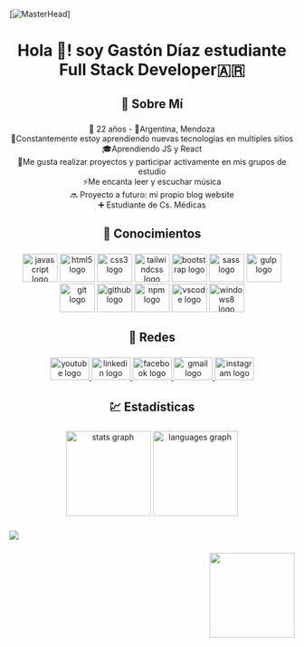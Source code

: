 [![MasterHead](https://mir-s3-cdn-cf.behance.net/project_modules/2800_opt_1/2ce3f382586193.5d2265af883a4.png)]
<h1 align="center">Hola 👋! soy Gastón Díaz estudiante Full Stack Developer🇦🇷</h1>

###

<h2 align="center">💫 Sobre Mí</h2>

###

<p align="center">👤 22 años - 📍Argentina, Mendoza<br>🌱Constantemente estoy aprendiendo nuevas tecnologias en multiples sitios <br>🎓Aprendiendo JS y React <br>👯Me gusta realizar proyectos y participar activamente en mis grupos de estudio <br>⚡Me encanta leer y escuchar música <br>🔜 Proyecto a futuro: mi propio blog website <br> ➕ Estudiante de Cs. Médicas</p>

###

<h2 align="center">🧠 Conocimientos</h2>

###

<div align="center">
  <img src="https://cdn.jsdelivr.net/gh/devicons/devicon/icons/javascript/javascript-original.svg" height="50" width="62" alt="javascript logo"  />
  <img src="https://cdn.jsdelivr.net/gh/devicons/devicon/icons/html5/html5-original.svg" height="50" width="62" alt="html5 logo"  />
  <img src="https://cdn.jsdelivr.net/gh/devicons/devicon/icons/css3/css3-original.svg" height="50" width="62" alt="css3 logo"  />
  <img src="https://cdn.jsdelivr.net/gh/devicons/devicon/icons/tailwindcss/tailwindcss-original-wordmark.svg" height="50" width="62" alt="tailwindcss logo"  />
  <img src="https://cdn.jsdelivr.net/gh/devicons/devicon/icons/bootstrap/bootstrap-original.svg" height="50" width="62" alt="bootstrap logo"  />
  <img src="https://cdn.jsdelivr.net/gh/devicons/devicon/icons/sass/sass-original.svg" height="50" width="62" alt="sass logo"  />
  <img src="https://cdn.jsdelivr.net/gh/devicons/devicon/icons/gulp/gulp-plain.svg" height="50" width="62" alt="gulp logo"  />
  <img src="https://cdn.jsdelivr.net/gh/devicons/devicon/icons/git/git-original.svg" height="50" width="62" alt="git logo"  />
  <img src="https://cdn.jsdelivr.net/gh/devicons/devicon/icons/github/github-original.svg" height="50" width="62" alt="github logo"  />
  <img src="https://cdn.jsdelivr.net/gh/devicons/devicon/icons/npm/npm-original-wordmark.svg" height="50" width="62" alt="npm logo"  />
  <img src="https://cdn.jsdelivr.net/gh/devicons/devicon/icons/vscode/vscode-original.svg" height="50" width="62" alt="vscode logo"  />
  <img src="https://cdn.jsdelivr.net/gh/devicons/devicon/icons/windows8/windows8-original.svg" height="50" width="62" alt="windows8 logo"  />
</div>

###

<h2 align="center">🤝 Redes</h2>

###

<div align="center">
  <a href="https://www.youtube.com/channel/UCxlyp1Hm2wJQTp6shx1-_4g" target="_blank">
    <img src="https://raw.githubusercontent.com/maurodesouza/profile-readme-generator/master/src/assets/icons/social/youtube/default.svg" width="69" height="40" alt="youtube logo"  />
  </a>
  <a href="https://www.linkedin.com/in/zdc999" target="_blank">
    <img src="https://raw.githubusercontent.com/maurodesouza/profile-readme-generator/master/src/assets/icons/social/linkedin/default.svg" width="69" height="40" alt="linkedin logo"  />
  </a>
  <a href="https://www.facebook.com/zdc999/" target="_blank">
    <img src="https://raw.githubusercontent.com/maurodesouza/profile-readme-generator/master/src/assets/icons/social/facebook/default.svg" width="69" height="40" alt="facebook logo"  />
  </a>
  <a href="https://mail.google.com/mail/u/0/?fs=1&to=bbistylez@gmail.com&tf=cm" target="_blank">
    <img src="https://raw.githubusercontent.com/maurodesouza/profile-readme-generator/master/src/assets/icons/social/gmail/default.svg" width="69" height="40" alt="gmail logo"  />
  </a>
  <a href="https://www.instagram.com/zetadc999" target="_blank">
    <img src="https://raw.githubusercontent.com/maurodesouza/profile-readme-generator/master/src/assets/icons/social/instagram/default.svg" width="69" height="40" alt="instagram logo"  />
  </a>
</div>

###

<h2 align="center">💹 Estadísticas</h2>

###

<div align="center">
  <img src="https://github-readme-stats.vercel.app/api?hide_title=false&hide_rank=false&show_icons=true&include_all_commits=true&count_private=true&disable_animations=false&theme=vue-dark&locale=es&hide_border=false&username=zdc999" height="150" alt="stats graph"  />
  <img src="https://github-readme-stats.vercel.app/api/top-langs?locale=es&hide_title=false&layout=compact&card_width=320&langs_count=5&theme=vue-dark&hide_border=false&username=zdc999" height="150" alt="languages graph"  />
</div>

###

<div align="left">
  <img src="https://profile-counter.glitch.me/zdc999/count.svg?"  />
</div>

###

<img align="right" height="150" src="https://i.pinimg.com/originals/06/60/ef/0660efe82fa3da42ed56eef013171835.gif"  />

###

